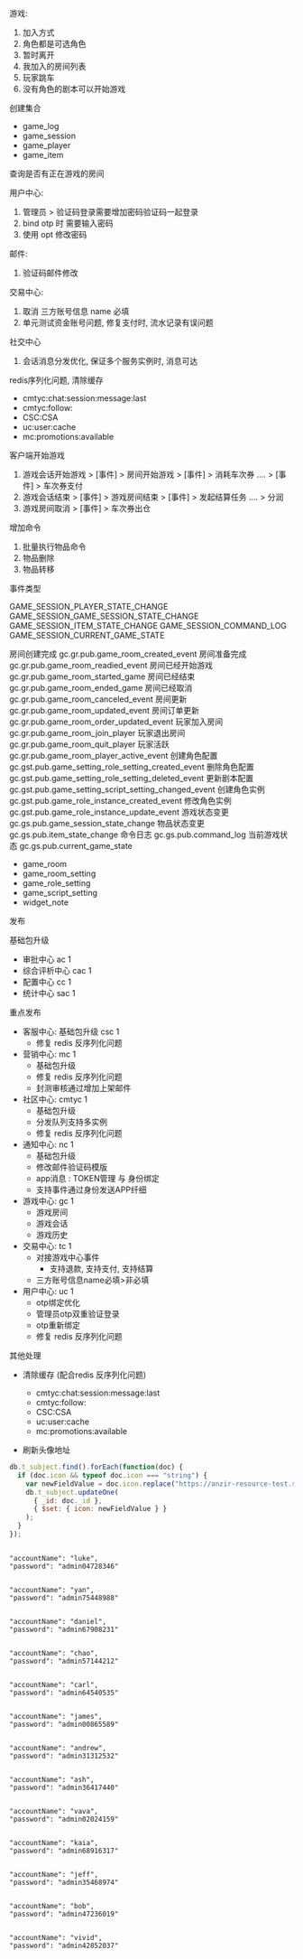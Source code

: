 游戏:
1. 加入方式
2. 角色都是可选角色
3. 暂时离开
4. 我加入的房间列表
5. 玩家跳车
6. 没有角色的剧本可以开始游戏

创建集合

- game_log
- game_session
- game_player
- game_item

查询是否有正在游戏的房间

用户中心:
1. 管理员 > 验证码登录需要增加密码验证码一起登录
2. bind otp 时 需要输入密码
3. 使用 opt 修改密码

邮件:
1. 验证码邮件修改

交易中心:
1. 取消 三方账号信息 name 必填
2. 单元测试资金账号问题, 修复支付时, 流水记录有误问题   


社交中心
1. 会话消息分发优化, 保证多个服务实例时, 消息可达

redis序列化问题, 清除缓存

  - cmtyc:chat:session:message:last
  - cmtyc:follow:
  - CSC:CSA
  - uc:user:cache
  - mc:promotions:available



客户端开始游戏


1. 游戏会话开始游戏 > [事件] > 房间开始游戏 > [事件] > 消耗车次券 .... > [事件] >  车次券支付
2. 游戏会话结束 > [事件] > 游戏房间结束 > [事件] > 发起结算任务 .... > 分润
3. 游戏房间取消 > [事件] > 车次券出仓



增加命令

1. 批量执行物品命令
2. 物品删除
3. 物品转移

事件类型

GAME_SESSION_PLAYER_STATE_CHANGE
GAME_SESSION_GAME_SESSION_STATE_CHANGE
GAME_SESSION_ITEM_STATE_CHANGE
GAME_SESSION_COMMAND_LOG
GAME_SESSION_CURRENT_GAME_STATE


房间创建完成 gc.gr.pub.game_room_created_event
房间准备完成 gc.gr.pub.game_room_readied_event
房间已经开始游戏 gc.gr.pub.game_room_started_game
房间已经结束 gc.gr.pub.game_room_ended_game
房间已经取消 gc.gr.pub.game_room_canceled_event
房间更新 gc.gr.pub.game_room_updated_event
房间订单更新 gc.gr.pub.game_room_order_updated_event
玩家加入房间 gc.gr.pub.game_room_join_player
玩家退出房间 gc.gr.pub.game_room_quit_player
玩家活跃 gc.gr.pub.game_room_player_active_event
创建角色配置 gc.gst.pub.game_setting_role_setting_created_event
删除角色配置 gc.gst.pub.game_setting_role_setting_deleted_event
更新剧本配置 gc.gst.pub.game_setting_script_setting_changed_event
创建角色实例 gc.gst.pub.game_role_instance_created_event
修改角色实例 gc.gst.pub.game_role_instance_update_event
游戏状态变更 gc.gs.pub.game_session_state_change
物品状态变更 gc.gs.pub.item_state_change
命令日志 gc.gs.pub.command_log
当前游戏状态 gc.gs.pub.current_game_state

- game_room
- game_room_setting
- game_role_setting
- game_script_setting
- widget_note


发布

基础包升级
- 审批中心 ac 1
- 综合评析中心 cac 1
- 配置中心 cc 1
- 统计中心 sac 1

重点发布
- 客服中心: 基础包升级 csc 1
  - 修复 redis 反序列化问题
- 营销中心: mc 1
  - 基础包升级
  - 修复 redis 反序列化问题
  - 封测审核通过增加上架邮件
- 社区中心: cmtyc 1
  - 基础包升级
  - 分发队列支持多实例
  - 修复 redis 反序列化问题
- 通知中心: nc 1
  - 基础包升级
  - 修改邮件验证码模版
  - app消息 : TOKEN管理 与 身份绑定
  - 支持事件通过身份发送APP纤细
- 游戏中心: gc 1
  - 游戏房间
  - 游戏会话
  - 游戏历史
- 交易中心: tc 1
  - 对接游戏中心事件
    - 支持退款, 支持支付, 支持结算
  - 三方账号信息name必填>非必填
- 用户中心: uc 1
  - otp绑定优化
  - 管理员otp双重验证登录
  - otp重新绑定
  - 修复 redis 反序列化问题

其他处理

- 清除缓存 (配合redis 反序列化问题)
  - cmtyc:chat:session:message:last
  - cmtyc:follow:
  - CSC:CSA
  - uc:user:cache
  - mc:promotions:available

- 刷新头像地址
  
```JavaScript
db.t_subject.find().forEach(function(doc) {
  if (doc.icon && typeof doc.icon === "string") {
    var newFieldValue = doc.icon.replace("https://anzir-resource-test.s3.ap-southeast-2.amazonaws.com/", "");
    db.t_subject.updateOne(
      { _id: doc._id },
      { $set: { icon: newFieldValue } }
    );
  }
});
```


```

"accountName": "luke",
"password": "admin04728346"


"accountName": "yan",
"password": "admin75448988"


"accountName": "daniel",
"password": "admin67908231"


"accountName": "chao",
"password": "admin57144212"


"accountName": "carl",
"password": "admin64540535"


"accountName": "james",
"password": "admin00865589"


"accountName": "andrew",
"password": "admin31312532"


"accountName": "ash",
"password": "admin36417440"


"accountName": "vava",
"password": "admin02024159"


"accountName": "kaia",
"password": "admin68916317"


"accountName": "jeff",
"password": "admin35468974"


"accountName": "bob",
"password": "admin47236019"


"accountName": "vivid",
"password": "admin42852037"

```